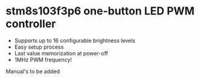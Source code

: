 # stm8s103f3p6 one-button LED PWM controller
- Supports up to 16 configurable brightness levels
- Easy setup process
- Last value memorization at power-off
- 1MHz PWM frequency!

Manual's to be added
